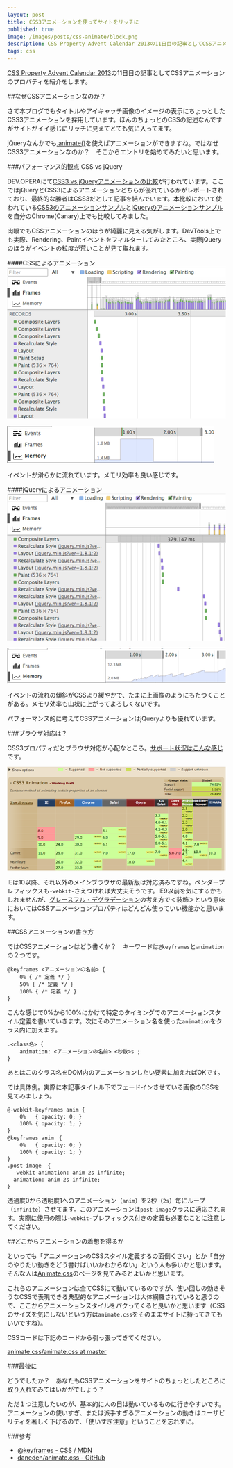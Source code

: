 ```yaml
---
layout: post
title: CSS3アニメーションを使ってサイトをリッチに
published: true
image: /images/posts/css-animate/block.png
description: CSS Property Advent Calendar 2013の11日目の記事としてCSSアニメーションのプロパティを紹介をします。 なぜCSS3アニメーションなのか？ さて本ブログでもタイトルやアイキャッチ画像のイメージの表示にちょっとしたCSS3アニメーションを採用しています。ほんのちょっとのCSSの記述なんですがサイトがイイ感じにリッチに見えてとても気に入ってます。
tags: css
---
```


<style type="text/css">
@-webkit-keyframes anim {
    0%   { opacity: 0; }
    100% { opacity: 1; }
}
@keyframes anim　{
    0%   { opacity: 0; }
    100% { opacity: 1; }
}
.post-image  {
  -webkit-animation: anim 2s infinite;
  animation: anim 2s infinite;
}
</style>

[CSS Property Advent Calendar 2013](http://www.adventar.org/calendars/57)の11日目の記事としてCSSアニメーションのプロパティを紹介をします。

##なぜCSSアニメーションなのか？

さて本ブログでもタイトルやアイキャッチ画像のイメージの表示にちょっとしたCSS3アニメーションを採用しています。ほんのちょっとのCSSの記述なんですがサイトがイイ感じにリッチに見えてとても気に入ってます。

jQueryなんかでも[.animate()](http://api.jquery.com/animate/)を使えばアニメーションができますね。ではなぜCSS3アニメーションなのか？　そこからエントリを始めてみたいと思います。

###パフォーマンス的観点 CSS vs jQuery

DEV.OPERAにて[CSS3 vs jQueryアニメーションの比較](http://dev.opera.com/articles/view/css3-vs-jquery-animations/)が行われています。ここではjQueryとCSS3によるアニメーションどちらが優れているかがレポートされており、最終的な勝者はCSS3だとして記事を結んでいます。本比較において使われている[CSS3のアニメーションサンプル](http://devfiles.myopera.com/articles/10262/CSS3-300-boxes.html)と[jQueryのアニメーションサンプル](http://devfiles.myopera.com/articles/10262/jQuery-300-boxes.html)を自分のChrome(Canary)上でも比較してみました。

肉眼でもCSSアニメーションのほうが綺麗に見える気がします。DevTools上でも実際、Rendering、Paintイベントをフィルターしてみたところ、実際jQueryのほうがイベントの粒度が荒いことが見て取れます。

####CSSによるアニメーション
![比較１](/images/posts/css-animate/1.png)

![比較A](/images/posts/css-animate/A.png)

イベントが滑らかに流れています。メモリ効率も良い感じです。

####jQueryによるアニメーション
![比較２](/images/posts/css-animate/2.png)

![比較B](/images/posts/css-animate/B.png)

イベントの流れの傾斜がCSSより緩やかで、たまに上画像のようにもたつくことがある。メモリ効率も山状に上がってよろしくないです。

パフォーマンス的に考えてCSSアニメーションはjQueryよりも優れています。

###ブラウザ対応は？

CSS3プロパティだとブラウザ対応が心配なところ。[サポート状況はこんな感じ](http://caniuse.com/#search=keyframes)です。

![対応状況](/images/posts/css-animate/browser.png)

IEは10以降、それ以外のメインブラウザの最新版は対応済みですね。ベンダープレフィックスも`-webkit-`さえつければ大丈夫そうです。IE9以前を気にするかもしれませんが、[グレースフル・デグラデーション](http://www.adobe.com/jp/devnet/dreamweaver/articles/html5pack_css3_part6.html)の考え方で＜装飾＞という意味においてはCSSアニメーションプロパティはどんどん使っていい機能かと思います。

##CSSアニメーションの書き方

ではCSSアニメーションはどう書くか？　キーワードは`@keyframes`と`animation`の２つです。

    @keyframes <アニメーションの名前> {
        0% { /* 定義 */ }
        50% { /* 定義 */ }
        100% { /* 定義 */ }
    }

こんな感じで0%から100%にかけて特定のタイミングでのアニメーションスタイル定義を書いていきます。次にそのアニメーション名を使った`animation`をクラス内に加えます。

    .<class名> {
        animation: <アニメーションの名前> <秒数>s ;
    }

あとはこのクラス名をDOM内のアニメーションしたい要素に加えればOKです。

では具体例。実際に本記事タイトル下でフェードインさせている画像のCSSを見てみましょう。

    @-webkit-keyframes anim {
        0%   { opacity: 0; }
        100% { opacity: 1; }
    }
    @keyframes anim　{
        0%   { opacity: 0; }
        100% { opacity: 1; }
    }
    .post-image  {
      -webkit-animation: anim 2s infinite;
      animation: anim 2s infinite;
    }

透過度0から透明度1へのアニメーション（`anim`）を2秒（`2s`）毎にループ（`infinite`）させてます。このアニメーションは`post-image`クラスに適応されます。実際に使用の際は`-webkit-`プレフィックス付きの定義も必要なことに注意してください。

##どこからアニメーションの着想を得るか

といっても「アニメーションのCSSスタイル定義するの面倒くさい」とか「自分のやりたい動きをどう書けばいいかわからない」という人も多いかと思います。そんな人は[Animate.css](https://daneden.me/animate/)のページを見てみるとよいかと思います。

これらのアニメーションは全てCSSにて動いているのですが、使い回しの効きそうなCSSで表現できる典型的なアニメーションは大体網羅されていると思うので、ここからアニメーションスタイルをパクってくると良いかと思います（CSSのサイズを気にしないという方は`animate.css`をそのままサイトに持ってきてもいいですね）。

CSSコードは下記のコードから引っ張ってきてください。

[animate.css/animate.css at master](https://github.com/daneden/animate.css/blob/master/animate.css)

###最後に

どうでしたか？　あなたもCSSアニメーションをサイトのちょっとしたところに取り入れてみてはいかがでしょう？

ただ１つ注意したいのが、基本的に人の目は動いているものに行きやすいです。アニメーションの使いすぎ、または派手すぎるアニメーションの動きはユーザビリティを著しく下げるので、「使いすぎ注意」ということを忘れずに。

###参考
* [@keyframes - CSS / MDN](https://developer.mozilla.org/ja/docs/Web/CSS/@keyframes)
* [daneden/animate.css - GitHub](https://github.com/daneden/animate.css)

